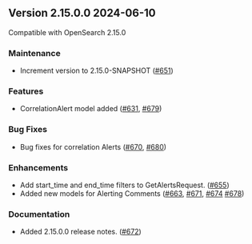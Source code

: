 ## Version 2.15.0.0 2024-06-10

Compatible with OpenSearch 2.15.0

### Maintenance
* Increment version to 2.15.0-SNAPSHOT ([#651](https://github.com/opensearch-project/common-utils/pull/651))


### Features
* CorrelationAlert model added ([#631](https://github.com/opensearch-project/common-utils/pull/631), [#679](https://github.com/opensearch-project/common-utils/pull/679))

### Bug Fixes
* Bug fixes for correlation Alerts ([#670](https://github.com/opensearch-project/common-utils/pull/670), [#680](https://github.com/opensearch-project/common-utils/pull/680))

### Enhancements
* Add start_time and end_time filters to GetAlertsRequest. ([#655](https://github.com/opensearch-project/common-utils/pull/655))
* Added new models for Alerting Comments ([#663](https://github.com/opensearch-project/common-utils/pull/663), [#671](https://github.com/opensearch-project/common-utils/pull/671), [#674](https://github.com/opensearch-project/common-utils/pull/674) [#678](https://github.com/opensearch-project/common-utils/pull/678))

### Documentation
* Added 2.15.0.0 release notes. ([#672](https://github.com/opensearch-project/common-utils/pull/672))
